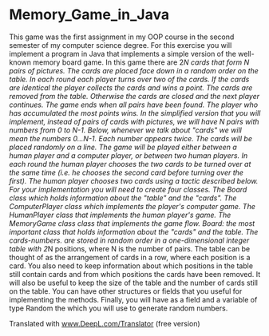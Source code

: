 # Memory_Game_in_Java
This game was the first assignment in my OOP course in the second semester of my computer science degree. For this exercise you will implement a program in Java that implements a simple version of the well-known memory board game. In this game there are 2*N cards that form N pairs of pictures. The cards are placed face down in a random order on the table. In each round each player turns over two of the cards. If the cards are identical the player collects the cards and wins a point. The cards are removed from the table. Otherwise the cards are closed and the next player continues. The game ends when all pairs have been found. The player who has accumulated the most points wins. In the simplified version that you will implement, instead of pairs of cards with pictures, we will have N pairs with numbers from 0 to N-1. Below, whenever we talk about "cards" we will mean the numbers 0...N-1. Each 
number appears twice. The cards will be placed randomly on a line. The game will be played either between a human player and a computer player, or between two human players. In each round 
the human player chooses the two cards to be turned over at the same time (i.e. he chooses the second card before turning over the first). The human player chooses two cards using a tactic described below. For your implementation you will need to create four classes. The Board class which holds 
information about the "table" and the "cards". The ComputerPlayer class which implements the player's computer game. The HumanPlayer class that implements the human player's game. The MemoryGame class
class that implements the game flow. Board: the most important class that holds information about the "cards" and the table. The cards-numbers. 
are stored in random order in a one-dimensional integer table with 2*N positions, where N is the number of pairs. The table can be thought of as the arrangement of cards in a row, where each position 
is a card. You also need to keep information about which positions in the table still contain cards and from which positions the cards have been removed. It will also be useful to keep the size of the table 
and the number of cards still on the table. You can have other structures or fields that you useful for implementing the methods. Finally, you will have as a field and a variable of type Random the 
which you will use to generate random numbers.

Translated with www.DeepL.com/Translator (free version)
